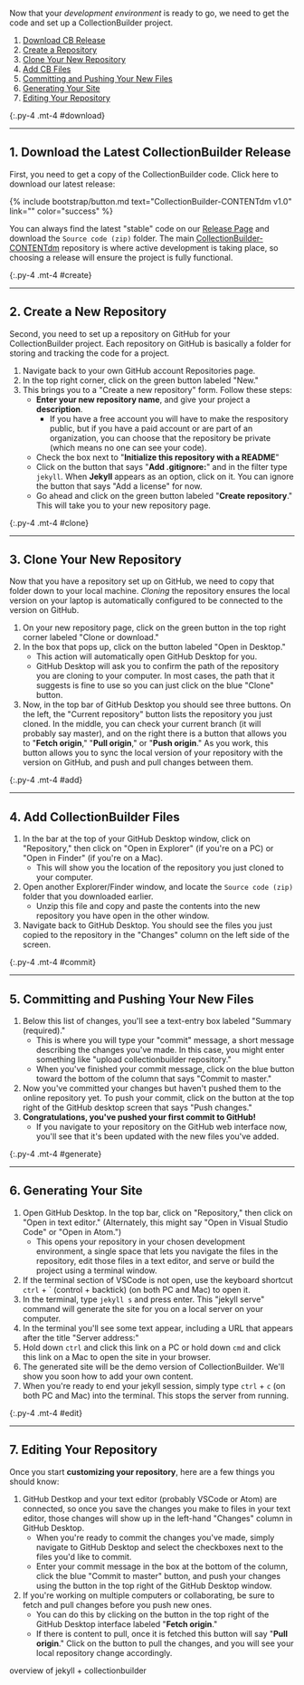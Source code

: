 
Now that your *development environment* is ready to go, we need to get the code and set up a CollectionBuilder project.

1. [Download CB Release](#download)
2. [Create a Repository](#create)
3. [Clone Your New Repository](#clone)
4. [Add CB Files](#add)
5. [Committing and Pushing Your New Files](#commit)
6. [Generating Your Site](#generate)
7. [Editing Your Repository](#edit)


{:.py-4 .mt-4 #download}
***

## 1. Download the Latest CollectionBuilder Release

First, you need to get a copy of the CollectionBuilder code.
Click here to download our latest release:

{% include bootstrap/button.md text="CollectionBuilder-CONTENTdm v1.0" link="" color="success" %}

You can always find the latest "stable" code on our [Release Page]() and download the `Source code (zip)` folder.
The main [CollectionBuilder-CONTENTdm]() repository is where active development is taking place, so choosing a release will ensure the project is fully functional.

{:.py-4 .mt-4 #create}
***

## 2. Create a New Repository

Second, you need to set up a repository on GitHub for your CollectionBuilder project.
Each repository on GitHub is basically a folder for storing and tracking the code for a project.

1. Navigate back to your own GitHub account Repositories page.
2. In the top right corner, click on the green button labeled "New."
3. This brings you to a "Create a new repository" form. Follow these steps:
    - **Enter your new repository name**, and give your project a **description**. 
        - If you have a free account you will have to make the respository public, but if you have a paid account or are part of an organization, you can choose that the repository be private (which means no one can see your code). 
    - Check the box next to "**Initialize this repository with a README**"
    - Click on the button that says "**Add .gitignore:**" and in the filter type `jekyll`. When **Jekyll** appears as an option, click on it. You can ignore the button that says "Add a license" for now.
    - Go ahead and click on the green button labeled "**Create repository**." This will take you to your new repository page.

{:.py-4 .mt-4 #clone}
***

## 3. Clone Your New Repository

Now that you have a repository set up on GitHub, we need to copy that folder down to your local machine. 
*Cloning* the repository ensures the local version on your laptop is automatically configured to be connected to the version on GitHub.

1. On your new repository page, click on the green button in the top right corner labeled "Clone or download."
2. In the box that pops up, click on the button labeled "Open in Desktop." 
    - This action will automatically open GitHub Desktop for you. 
    - GitHub Desktop will ask you to confirm the path of the repository you are cloning to your computer. In most cases, the path that it suggests is fine to use so you can just click on the blue "Clone" button.
3. Now, in the top bar of GitHub Desktop you should see three buttons. On the left, the "Current repository" button lists the repository  you just cloned. In the middle, you can check your current branch (it will probably say master), and on the right there is a button that allows you to "**Fetch origin**," "**Pull origin**," or "**Push origin**." As you work, this button allows you to sync the local version of your repository with the version on GitHub, and push and pull changes between them.

{:.py-4 .mt-4 #add}
***

## 4. Add CollectionBuilder Files

1. In the bar at the top of your GitHub Desktop window, click on "Repository," then click on "Open in Explorer" (if you're on a PC) or "Open in Finder" (if you're on a Mac). 
    - This will show you the location of the repository you just cloned to your computer.
2. Open another Explorer/Finder window, and locate the `Source code (zip)` folder that you downloaded earlier. 
    - Unzip this file and copy and paste the contents into the new repository you have open in the other window.
3. Navigate back to GitHub Desktop. You should see the files you just copied to the repository in the "Changes" column on the left side of the screen.

{:.py-4 .mt-4 #commit}
***

## 5. Committing and Pushing Your New Files

1. Below this list of changes, you'll see a text-entry box labeled "Summary (required)." 
    - This is where you will type your "commit" message, a short message describing the changes you've made. In this case, you might enter something like "upload collectionbuilder repository." 
    - When you've finished your commit message, click on the blue button toward the bottom of the column that says "Commit to master."
2. Now you've committed your changes but haven't pushed them to the online repository yet. To push your commit, click on the button at the top right of the GitHub desktop screen that says "Push changes."
3. **Congratulations, you've pushed your first commit to GitHub!** 
    - If you navigate to your repository on the GitHub web interface now, you'll see that it's been updated with the new files you've added.

{:.py-4 .mt-4 #generate}
***

## 6. Generating Your Site

1. Open GitHub Desktop. In the top bar, click on "Repository," then click on "Open in text editor." (Alternately, this might say "Open in Visual Studio Code" or "Open in Atom.") 
    - This opens your repository in your chosen development environment, a single space that lets you navigate the files in the repository, edit those files in a text editor, and serve or build the project using a terminal window.
2. If the terminal section of VSCode is not open, use the keyboard shortcut `ctrl` + ` (control + backtick) (on both PC and Mac) to open it. 
3. In the terminal, type `jekyll s` and press enter. This "jekyll serve" command will generate the site for you on a local server on your computer. 
4. In the terminal you'll see some text appear, including a URL that appears after the title "Server address:"
5. Hold down `ctrl` and click this link on a PC or hold down `cmd` and click this link on a Mac to open the site in your browser.
6. The generated site will be the demo version of CollectionBuilder. We'll show you soon how to add your own content.
7. When you're ready to end your jekyll session, simply type `ctrl` + `c` (on both PC and Mac) into the terminal. This stops the server from running.

{:.py-4 .mt-4 #edit}
***

## 7. Editing Your Repository

Once you start **customizing your repository**, here are a few things you should know:

1. GitHub Destkop and your text editor (probably VSCode or Atom) are connected, so once you save the changes you make to files in your text editor, those changes will show up in the left-hand "Changes" column in GitHub Desktop. 
    - When you're ready to commit the changes you've made, simply navigate to GitHub Desktop and select the checkboxes next to the files you'd like to commit. 
    - Enter your commit message in the box at the bottom of the column, click the blue "Commit to master" button, and push your changes using the button in the top right of the GitHub Desktop window.
2. If you're working on multiple computers or collaborating, be sure to fetch and pull changes before you push new ones. 
    - You can do this by clicking on the button in the top right of the GitHub Desktop interface labeled "**Fetch origin**." 
    - If there is content to pull, once it is fetched this button will say "**Pull origin**." Click on the button to pull the changes, and you will see your local repository change accordingly.

overview of jekyll + collectionbuilder
